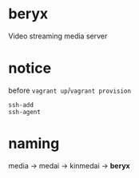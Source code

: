 # beryx
Video streaming media server

# notice
before `vagrant up`/`vagrant provision`
```
ssh-add
ssh-agent
```

# naming
media → medai → kinmedai → **beryx**

